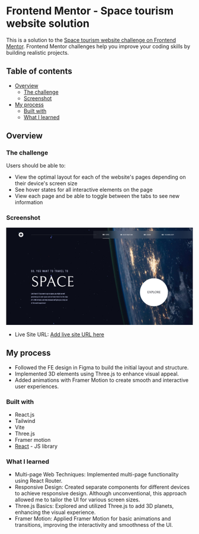 # Frontend Mentor - Space tourism website solution

This is a solution to the [Space tourism website challenge on Frontend Mentor](https://www.frontendmentor.io/challenges/space-tourism-multipage-website-gRWj1URZ3). Frontend Mentor challenges help you improve your coding skills by building realistic projects.

## Table of contents

- [Overview](#overview)
  - [The challenge](#the-challenge)
  - [Screenshot](#screenshot)
- [My process](#my-process)
  - [Built with](#built-with)
  - [What I learned](#what-i-learned)

## Overview

### The challenge

Users should be able to:

- View the optimal layout for each of the website's pages depending on their device's screen size
- See hover states for all interactive elements on the page
- View each page and be able to toggle between the tabs to see new information

### Screenshot

![](./screens/main_screen.png)

- Live Site URL: [Add live site URL here](https://your-live-site-url.com)

## My process

- Followed the FE design in Figma to build the initial layout and structure.
- Implemented 3D elements using Three.js to enhance visual appeal.
- Added animations with Framer Motion to create smooth and interactive user experiences.

### Built with

- React.js
- Tailwind
- Vite
- Three.js
- Framer motion
- [React](https://reactjs.org/) - JS library

### What I learned

- Multi-page Web Techniques: Implemented multi-page functionality using React Router.
- Responsive Design: Created separate components for different devices to achieve responsive design. Although unconventional, this approach allowed me to tailor the UI for various screen sizes.
- Three.js Basics: Explored and utilized Three.js to add 3D planets, enhancing the visual experience.
- Framer Motion: Applied Framer Motion for basic animations and transitions, improving the interactivity and smoothness of the UI.
